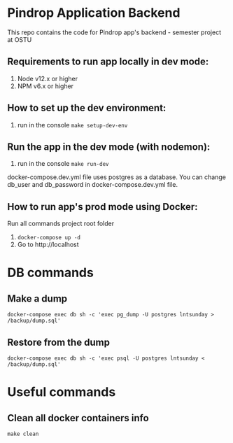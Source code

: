   # Pindrop Application Backend

This repo contains the code for Pindrop app's backend - semester project at OSTU


## Requirements to run app locally in dev mode:
1. Node v12.x or higher
2. NPM v6.x or higher

## How to set up the dev environment:
1. run in the console `make setup-dev-env`

## Run the app in the dev mode (with nodemon):
1. run in the console `make run-dev`


docker-compose.dev.yml file uses postgres as a database.
You can change db_user and db_password in docker-compose.dev.yml file.

## How to run app's prod mode using Docker:

Run all commands project root folder

1. `docker-compose up -d`
2. Go to http://localhost


# DB commands
## Make a dump
`docker-compose exec db sh -c 'exec pg_dump -U postgres lntsunday > /backup/dump.sql'`

## Restore from the dump
`docker-compose exec db sh -c 'exec psql -U postgres lntsunday < /backup/dump.sql'`

# Useful commands
## Clean all docker containers info
`make clean`
